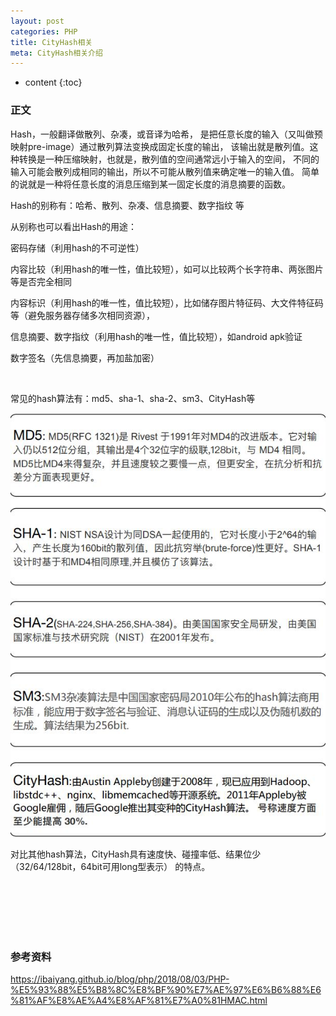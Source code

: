```yaml
---
layout: post
categories: PHP
title: CityHash相关
meta: CityHash相关介绍
---
```

* content
{:toc}

### 正文

Hash，一般翻译做散列、杂凑，或音译为哈希，
是把任意长度的输入（又叫做预映射pre-image）通过散列算法变换成固定长度的输出，
该输出就是散列值。这种转换是一种压缩映射，也就是，散列值的空间通常远小于输入的空间，
不同的输入可能会散列成相同的输出，所以不可能从散列值来确定唯一的输入值。
简单的说就是一种将任意长度的消息压缩到某一固定长度的消息摘要的函数。

Hash的别称有：哈希、散列、杂凑、信息摘要、数字指纹 等

从别称也可以看出Hash的用途：

密码存储（利用hash的不可逆性）

内容比较（利用hash的唯一性，值比较短），如可以比较两个长字符串、两张图片等是否完全相同

内容标识（利用hash的唯一性，值比较短），比如储存图片特征码、大文件特征码等（避免服务器存储多次相同资源），

信息摘要、数字指纹（利用hash的唯一性，值比较短），如android apk验证

数字签名（先信息摘要，再加盐加密）

<br/>

常见的hash算法有：md5、sha-1、sha-2、sm3、CityHash等

![](https://raw.githubusercontent.com/iBaiYang/PictureWareroom/master/20190307/20190307170927.jpg)

对比其他hash算法，CityHash具有速度快、碰撞率低、结果位少（32/64/128bit，64bit可用long型表示）  的特点。

<br/><br/><br/><br/><br/>
### 参考资料

<https://ibaiyang.github.io/blog/php/2018/08/03/PHP-%E5%93%88%E5%B8%8C%E8%BF%90%E7%AE%97%E6%B6%88%E6%81%AF%E8%AE%A4%E8%AF%81%E7%A0%81HMAC.html>




